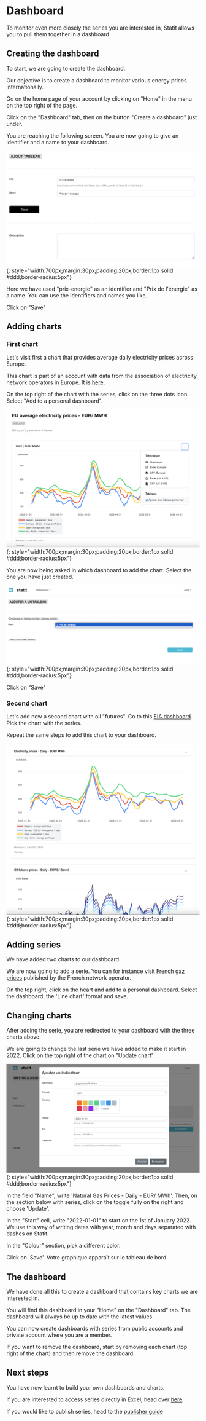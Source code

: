 # Dashboard

To monitor even more closely the series you are interested in, Statit allows you to pull them together in a dashboard.

## Creating the dashboard

To start, we are going to create the dashboard.

Our objective is to create a dashboard to monitor various energy prices internationally.

Go on the home page of your account by clicking on "Home" in the menu on the top right of the page.

Click on the "Dashboard" tab, then on the button "Create a dashboard" just under.

You are reaching the following screen. You are now going to give an identifier and a name to your dashboard.

![Créer un tableau](/img/user-fr_favs_dashboards_0.png){: style="width:700px;margin:30px;padding:20px;border:1px solid #ddd;border-radius:5px"}

Here we have used "prix-energie" as an identifier and "Prix de l'énergie" as a name. You can use the identifiers and names you like.

Click on "Save"

## Adding charts

### First chart

Let's visit first a chart that provides average daily electricity prices across Europe.

This chart is part of an account with data from the association of electricity network operators in Europe. It is [here](https://www.gostatit.com/i/entsoe/da_prices/overview).

On the top right of the chart with the series, click on the three dots icon. Select "Add to a personal dashboard".

![Ajouter un graphique](/img/user-fr_favs_dashboards_1.png){: style="width:700px;margin:30px;padding:20px;border:1px solid #ddd;border-radius:5px"}

You are now being asked in which dashboard to add the chart. Select the one you have just created.

![Ajouter un graphique](/img/user-fr_favs_dashboards_2.png){: style="width:700px;margin:30px;padding:20px;border:1px solid #ddd;border-radius:5px"}

Click on "Save"

### Second chart

Let's add now a second chart with oil "futures". Go to this [EIA dashboard](https://www.gostatit.com/i/eia/petroleum_prices_futures/overview). Pick the chart with the series.

Repeat the same steps to add this chart to your dashboard.


![Ajouter un graphique](/img/user-fr_favs_dashboards_3.png){: style="width:700px;margin:30px;padding:20px;border:1px solid #ddd;border-radius:5px"}



## Adding series

We have added two charts to our dashboard.

We are now going to add a serie. You can for instance visit [French gaz prices](https://www.gostatit.com/grtgaz/price/fr-trf/daily/eur)
 published by the French network operator.

On the top right, click on the heart and add to a personal dashboard. Select the dashboard, the 'Line chart' format and save.


## Changing charts

After adding the serie, you are redirected to your dashboard with the three charts above.

We are going to change the last serie we have added to make it start in 2022. Click on the top right of the chart on "Update chart".

![Ajouter un graphique](/img/user-fr_favs_dashboards_4.png){: style="width:700px;margin:30px;padding:20px;border:1px solid #ddd;border-radius:5px"}

In the field "Name", write 'Natural Gas Prices - Daily - EUR/ MWh'. Then, on the section below with series, click on the toggle fully on the right and choose 'Update'.

In the "Start" cell, write "2022-01-01" to start on the 1st of January 2022. We use this way of writing dates with year, month and days  separated with dashes on Statit.

In the "Colour" section, pick a different color.

Click on 'Save'. Votre graphique apparaît sur le tableau de bord.


## The dashboard

We have done all this to create a dashboard that contains key charts we are interested in.

You will find this dashboard in your "Home" on the "Dashboard" tab. The dashboard will always be up to date with the latest values.

You can now create dashboards with series from public accounts and private account where you are a member.

If you want to remove the dashboard, start by removing each chart (top right of the chart) and then remove the dashboard.


## Next steps

You have now learnt to build your own dashboards and charts.

If you are interested to access series directly in Excel, head over [here](/excel/index.md)

If you would like to publish series, head to the [publisher guide](http://helppub_en.gostatit.com/)
